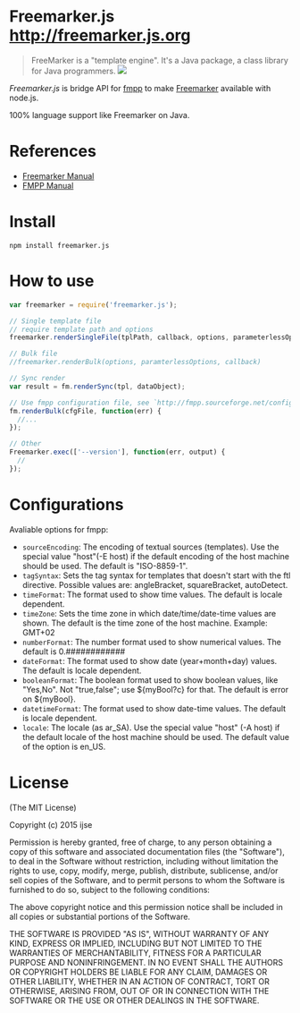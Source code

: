 Freemarker.js http://freemarker.js.org
==============

> FreeMarker is a "template engine". It's a Java package, a class library for Java programmers.
> ![](http://freemarker.org/images/overview.png)

*Freemarker.js* is bridge API for [fmpp](http://fmpp.sourceforge.net/) to make [Freemarker](http://freemarker.org) available with node.js.

100% language support like Freemarker on Java.


# References

- [Freemarker Manual](http://freemarker.org/docs/index.html)
- [FMPP Manual](http://fmpp.sourceforge.net/manual.html)

# Install

```shell
npm install freemarker.js
```

# How to use

```javascript
var freemarker = require('freemarker.js');

// Single template file
// require template path and options
freemarker.renderSingleFile(tplPath, callback, options, parameterlessOptions);

// Bulk file
//freemarker.renderBulk(options, paramterlessOptions, callback)

// Sync render
var result = fm.renderSync(tpl, dataObject);

// Use fmpp configuration file, see `http://fmpp.sourceforge.net/configfile.html`
fm.renderBulk(cfgFile, function(err) {
  //...
});

// Other
Freemarker.exec(['--version'], function(err, output) {
  //
});

```

# Configurations

Avaliable options for fmpp:

 * `sourceEncoding`: The encoding of textual sources (templates). Use the special value "host"(-E host) if the default encoding of the host machine should be used. The default is "ISO-8859-1".
 * `tagSyntax`: Sets the tag syntax for templates that doesn't start with the ftl directive. Possible values are: angleBracket, squareBracket, autoDetect.
 * `timeFormat`: The format used to show time values. The default is locale dependent.
 * `timeZone`: Sets the time zone in which date/time/date-time values are shown. The default is the time zone of the host machine. Example: GMT+02
 * `numberFormat`: The number format used to show numerical values. The default is 0.############
 * `dateFormat`: The format used to show date (year+month+day) values. The default is locale dependent.
 * `booleanFormat`: The boolean format used to show boolean values, like "Yes,No". Not "true,false"; use ${myBool?c} for that. The default is error on ${myBool}.
 * `datetimeFormat`: The format used to show date-time values. The default is locale dependent.
 * `locale`: The locale (as ar_SA). Use the special value "host" (-A host) if the default locale of the host machine should be used. The default value of the option is en_US.

# License

(The MIT License)

Copyright (c) 2015 ijse

Permission is hereby granted, free of charge, to any person obtaining a copy of this software and associated documentation files (the "Software"), to deal in the Software without restriction, including without limitation the rights to use, copy, modify, merge, publish, distribute, sublicense, and/or sell copies of the Software, and to permit persons to whom the Software is furnished to do so, subject to the following conditions:

The above copyright notice and this permission notice shall be included in all copies or substantial portions of the Software.

THE SOFTWARE IS PROVIDED "AS IS", WITHOUT WARRANTY OF ANY KIND, EXPRESS OR IMPLIED, INCLUDING BUT NOT LIMITED TO THE WARRANTIES OF MERCHANTABILITY, FITNESS FOR A PARTICULAR PURPOSE AND NONINFRINGEMENT. IN NO EVENT SHALL THE AUTHORS OR COPYRIGHT HOLDERS BE LIABLE FOR ANY CLAIM, DAMAGES OR OTHER LIABILITY, WHETHER IN AN ACTION OF CONTRACT, TORT OR OTHERWISE, ARISING FROM, OUT OF OR IN CONNECTION WITH THE SOFTWARE OR THE USE OR OTHER DEALINGS IN THE SOFTWARE.
